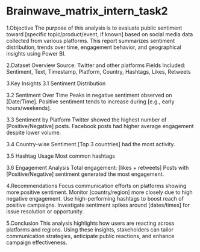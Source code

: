 # Brainwave_matrix_intern_task2
1.Objective
The purpose of this analysis is to evaluate public sentiment toward [specific topic/product/event, if known] based on social media data collected from various platforms. This report summarizes sentiment distribution, trends over time, engagement behavior, and geographical insights using Power BI.

2.Dataset Overview
Source: Twitter and other platforms
Fields Included: Sentiment, Text, Timestamp, Platform, Country, Hashtags, Likes, Retweets

3.Key Insights
3.1 Sentiment Distribution
   
3.2 Sentiment Over Time
Peaks in negative sentiment observed on [Date/Time].
Positive sentiment tends to increase during [e.g., early hours/weekends].

3.3 Sentiment by Platform
Twitter showed the highest number of [Positive/Negative] posts.
Facebook posts had higher average engagement despite lower volume.

3.4 Country-wise Sentiment
[Top 3 countries] had the most activity.

3.5 Hashtag Usage
Most common hashtags

3.6 Engagement Analysis
Total engagement: [likes + retweets]
Posts with [Positive/Negative] sentiment generated the most engagement.

4.Recommendations
Focus communication efforts on platforms showing more positive sentiment.
Monitor [country/region] more closely due to high negative engagement.
Use high-performing hashtags to boost reach of positive campaigns.
Investigate sentiment spikes around [dates/times] for issue resolution or opportunity.

5.Conclusion
This analysis highlights how users are reacting across platforms and regions. Using these insights, stakeholders can tailor communication strategies, anticipate public reactions, and enhance campaign effectiveness.
